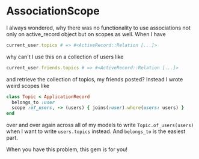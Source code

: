 # AssociationScope
I always wondered, why there was no functionality to use associations not only on active_record object but on scopes as well.
When I have
```ruby
current_user.topics # => #<ActiveRecord::Relation [...]>
```
why can't I use this on a collection of users like
```ruby
current_user.friends.topics # => #<ActiveRecord::Relation [...]>
```
and retrieve the collection of topics, my friends posted?
Instead I wrote weird scopes like
```ruby
class Topic < ApplicationRecord
  belongs_to :user
  scope :of_users, -> (users) { joins(:user).where(users: users) }
end
```
over and over again across all of my models to write `Topic.of_users(users)` when I want to write `users.topics` instead.
And `belongs_to` is the easiest part.

When you have this problem, this gem is for you!